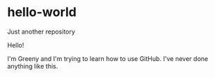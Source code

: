 # hello-world
Just another repository

Hello!

I'm Greeny and I'm trying to learn how to use GitHub.
I've never done anything like this.
